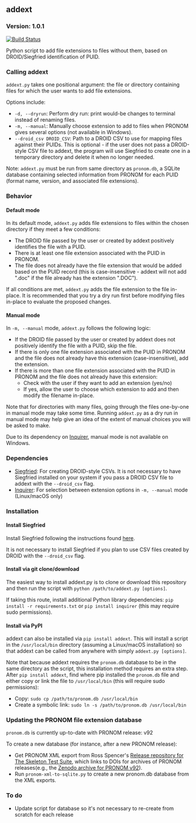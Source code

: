 ## addext

### Version: 1.0.1

[![Build Status](https://travis-ci.org/timothyryanwalsh/addext.svg?branch=master)](https://travis-ci.org/timothyryanwalsh/addext)

Python script to add file extensions to files without them, based on DROID/Siegfried identification of PUID.

### Calling addext

`addext.py` takes one positional argument: the file or directory containing files for which the user wants to add file extensions.

Options include:  
* `-d, --dryrun`: Perform dry run: print would-be changes to terminal instead of renaming files.
* `-m, --manual`: Manually choose extension to add to files when PRONOM gives several options (not available in Windows).  
* `--droid_csv DROID_CSV`: Path to a DROID CSV to use for mapping files against their PUIDs. This is optional - if the user does not pass a DROID-style CSV file to addext, the program will use Siegfried to create one in a temporary directory and delete it when no longer needed.

Note: `addext.py` must be run from same directory as `pronom.db`, a SQLite database containing selected information from PRONOM for each PUID (format name, version, and associated file extensions).

### Behavior

#### Default mode

In its default mode, `addext.py` adds file extensions to files within the chosen directory if they meet a few conditions:  
* The DROID file passed by the user or created by addext positively identifies the file with a PUID.  
* There is at least one file extension associated with the PUID in PRONOM.
* The file does not already have the file extension that would be added based on the PUID record (this is case-insensitive - addext will not add ".doc" if the file already has the extension ".DOC").  

If all conditions are met, `addext.py` adds the file extension to the file in-place. It is recommended that you try a dry run first before modifying files in-place to evaluate the proposed changes.

#### Manual mode

In `-m, --manual` mode, `addext.py` follows the following logic:
* If the DROID file passed by the user or created by addext does not positively identify the file with a PUID, skip the file.  
* If there is only one file extension associated with the PUID in PRONOM and the file does not already have this extension (case-insensitive), add the extension.  
* If there is more than one file extension associated with the PUID in PRONOM and the file does not already have this extension:  
	* Check with the user if they want to add an extension (yes/no)  
	* If yes, allow the user to choose which extension to add and then modify the filename in-place.  

Note that for directories with many files, going through the files one-by-one in manual mode may take some time. Running `addext.py` as a dry run in manual mode may help give an idea of the extent of manual choices you will be asked to make.

Due to its dependency on [Inquirer](https://github.com/magmax/python-inquirer), manual mode is not available on Windows.

### Dependencies  

* [Siegfried](https://github.com/richardlehane/siegfried): For creating DROID-style CSVs. It is not necessary to have Siegfried installed on your system if you pass a DROID CSV file to addext with the `--droid_csv` flag.
* [Inquirer](https://github.com/magmax/python-inquirer): For selection between extension options in `-m, --manual` mode (Linux/macOS only)

### Installation

#### Install Siegfried

Install Siegfried following the instructions found [here](https://github.com/richardlehane/siegfried). 

It is not necessary to install Siegfried if you plan to use CSV files created by DROID with the `--droid_csv` flag.

#### Install via git clone/download

The easiest way to install addext.py is to clone or download this repository and then run the script with `python /path/to/addext.py [options]`.

If taking this route, install additional Python library dependencies: `pip install -r requirements.txt` or `pip install inquirer` (this may require sudo permissions).

#### Install via PyPI

addext can also be installed via `pip install addext`. This will install a script in the `/usr/local/bin` directory (assuming a Linux/macOS installation) so that addext can be called from anywhere with simply `addext.py [options]`.

Note that because addext requires the `pronom.db` database to be in the same directory as the script, this installation method requires an extra step. After `pip install addext`, find where pip installed the `pronom.db` file and either copy or link the file to `/usr/local/bin` (this will require sudo permissions):

* Copy: `sudo cp /path/to/pronom.db /usr/local/bin`  
* Create a symbolic link: `sudo ln -s /path/to/pronom.db /usr/local/bin`  

### Updating the PRONOM file extension database

`pronom.db` is currently up-to-date with PRONOM release: v92

To create a new database (for instance, after a new PRONOM release):  
* Get PRONOM XML export from Ross Spencer's [Release repository for The Skeleton Test Suite](https://github.com/exponential-decay/pronom-archive-and-skeleton-test-suite), which links to DOIs for archives of PRONOM releases(e.g., the [Zenodo archive for PRONOM v92](https://zenodo.org/record/1004423#.WgoFZ2GWa00)).
* Run `pronom-xml-to-sqlite.py` to create a new pronom.db database from the XML exports.

### To do  
* Update script for database so it's not necessary to re-create from scratch for each release  
